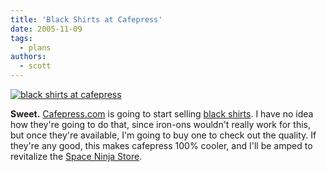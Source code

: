```yaml
---
title: 'Black Shirts at Cafepress'
date: 2005-11-09
tags:
  - plans
authors:
  - scott
---
```


[![black shirts at cafepress](/images/blog-photos/mainpage_promo_black.gif)](http://www.cafepress.com/cp/services/newblack)

**Sweet.** [Cafepress.com](http://www.cafepress.com/) is going to start selling [black shirts](http://www.cafepress.com/cp/services/newblack). I have no idea how they're going to do that, since iron-ons wouldn't really work for this, but once they're available, I'm going to buy one to check out the quality. If they're any good, this makes cafepress 100% cooler, and I'll be amped to revitalize the [Space Ninja Store](http://shop.spaceninja.com/).

